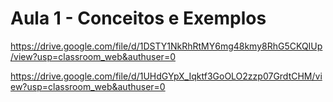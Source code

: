 # Aula 1 - Conceitos e Exemplos

https://drive.google.com/file/d/1DSTY1NkRhRtMY6mg48kmy8RhG5CKQIUp/view?usp=classroom_web&authuser=0

https://drive.google.com/file/d/1UHdGYpX_Iqktf3GoOLO2zzp07GrdtCHM/view?usp=classroom_web&authuser=0
